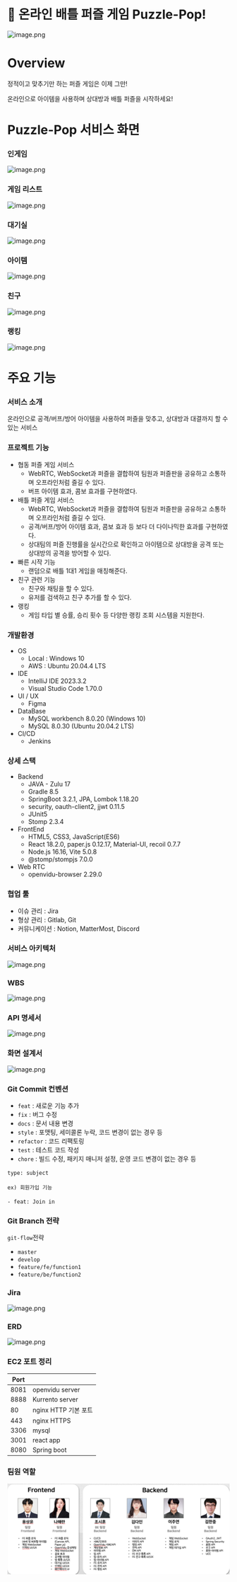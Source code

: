 # 🧩 온라인 배틀 퍼즐 게임 Puzzle-Pop!

![image.png](./readmeImage/main.png)

# Overview

정적이고 맞추기만 하는 퍼즐 게임은 이제 그만!

온라인으로 아이템을 사용하며 상대방과 배틀 퍼즐을 시작하세요!

# Puzzle-Pop 서비스 화면

### 인게임

![image.png](./readmeImage/ingame.png)

### 게임 리스트

![image.png](./readmeImage/gamelist.png)

### 대기실

![image.png](./readmeImage/waitingroom.png)

### 아이템

![image.png](./readmeImage/item.gif)

### 친구

![image.png](./readmeImage/friend.png)

### 랭킹

![image.png](./readmeImage/ranking.png)

# 주요 기능

### 서비스 소개

온라인으로 공격/버프/방어 아이템을 사용하여 퍼즐을 맞추고,
상대방과 대결까지 할 수 있는 서비스

### 프로젝트 기능

- 협동 퍼즐 게임 서비스
  - WebRTC, WebSocket과 퍼즐을 결합하여 팀원과 퍼즐판을 공유하고 소통하며 오프라인처럼 즐길 수 있다.
  - 버프 아이템 효과, 콤보 효과를 구현하였다.
- 배틀 퍼즐 게임 서비스
  - WebRTC, WebSocket과 퍼즐을 결합하여 팀원과 퍼즐판을 공유하고 소통하며 오프라인처럼 즐길 수 있다.
  - 공격/버프/방어 아이템 효과, 콤보 효과 등 보다 더 다이나믹한 효과를 구현하였다.
  - 상대팀의 퍼즐 진행률을 실시간으로 확인하고 아이템으로 상대방을 공격 또는 상대방의 공격을 방어할 수 있다.
- 빠른 시작 기능
  - 랜덤으로 배틀 1대1 게임을 매칭해준다.
- 친구 관련 기능
  - 친구와 채팅을 할 수 있다.
  - 유저를 검색하고 친구 추가를 할 수 있다.
- 랭킹
  - 게임 타입 별 승률, 승리 횟수 등 다양한 랭킹 조회 시스템을 지원한다.

### 개발환경

- OS
  - Local : Windows 10
  - AWS : Ubuntu 20.04.4 LTS
- IDE
  - IntelliJ IDE 2023.3.2
  - Visual Studio Code 1.70.0
- UI / UX
  - Figma
- DataBase
  - MySQL workbench 8.0.20 (Windows 10)
  - MySQL 8.0.30 (Ubuntu 20.04.2 LTS)
- CI/CD
  - Jenkins

### 상세 스택

- Backend
  - JAVA - Zulu 17
  - Gradle 8.5
  - SpringBoot 3.2.1, JPA, Lombok 1.18.20
  - security, oauth-client2, jjwt 0.11.5
  - JUnit5
  - Stomp 2.3.4
- FrontEnd
  - HTML5, CSS3, JavaScript(ES6)
  - React 18.2.0, paper.js 0.12.17, Material-UI, recoil 0.7.7
  - Node.js 16.16, Vite 5.0.8
  - @stomp/stompjs 7.0.0
- Web RTC
  - openvidu-browser 2.29.0

### 협업 툴

- 이슈 관리 : Jira
- 형상 관리 : Gitlab, Git
- 커뮤니케이션 : Notion, MatterMost, Discord

### 서비스 아키텍처

![image.png](./readmeImage/architecture.png)

### WBS

![image.png](./readmeImage/wbs.png)

### API 명세서

![image.png](./readmeImage/api.png)

### 화면 설계서

![image.png](./readmeImage/figma.png)

### Git Commit 컨벤션

- `feat` : 새로운 기능 추가
- `fix` : 버그 수정
- `docs` : 문서 내용 변경
- `style` : 포맷팅, 세미콜론 누락, 코드 변경이 없는 경우 등
- `refactor` : 코드 리팩토링
- `test` : 테스트 코드 작성
- `chore` : 빌드 수정, 패키지 매니저 설정, 운영 코드 변경이 없는 경우 등

```
type: subject

ex) 회원가입 기능

- feat: Join in
```

### Git Branch 전략

`git-flow`전략

- `master`
- `develop`
- `feature/fe/function1`
- `feature/be/function2`

### Jira

![image.png](./readmeImage/jira.png)

### ERD

![image.png](./readmeImage/erd.png)

### EC2 포트 정리

| Port |                      |
| ---- | -------------------- |
| 8081 | openvidu server      |
| 8888 | Kurrento server      |
| 80   | nginx HTTP 기본 포트 |
| 443  | nginx HTTPS          |
| 3306 | mysql                |
| 3001 | react app            |
| 8080 | Spring boot          |

### 팀원 역할

![image.png](./readmeImage/member.png)

